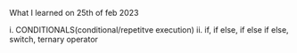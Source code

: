 What I learned on 25th of feb 2023

i. CONDITIONALS(conditional/repetitve execution)
ii. if, if else, if else if else, switch, ternary operator